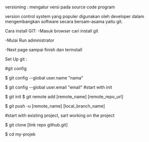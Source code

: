 versioning : mengatur versi pada source code program 

version control system yang populer digunakan oleh developer dalam mengembangkan software secara bersam-asama yaitu git. 

Cara install GIT: -Masuk browser cari install git 

-Mulai Run administrator 

-Next page sampai finish dan terinstall

Set Up git : 

#git config

$ git config --global user.name "nama" 

$ git config --global user.email "email" #start with init 

$ git init $ git remote add [remote_name] [remote_repo_url] 

$ git push -u [remote_name] [local_branch_name] 

#start with existing project, sart working on the project 

$ git clone [link repo github.git] 

$ cd my-projek
